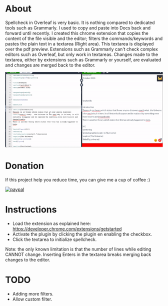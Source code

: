# About

Spellcheck in Overleaf is very basic. It is nothing compared to dedicated tools such as Grammarly. I used to copy and paste into Docs back and forward until recently. I created this chrome extension that copies the content of the file visible and the editor; filters the commands/keywords and pastes the plain text in a textarea (Right area). This textarea is displayed over the pdf preview. Extensions such as Grammarly can't check complex editors such as Overleaf, but only work in textareas. Changes made to the textarea, either by extensions such as Grammarly or yourself, are evaluated and changes are merged back to the editor.

![](plugin.gif)

# Donation
If this project help you reduce time, you can give me a cup of coffee :)

[![paypal](https://www.paypalobjects.com/en_US/i/btn/btn_donateCC_LG.gif)](https://www.paypal.com/cgi-bin/webscr?cmd=_s-xclick&hosted_button_id=6B3GESXVWUPAJ)


# Instructions
  - Load the extension as explained here: https://developer.chrome.com/extensions/getstarted
  - Activate the plugin by clicking the plugin en enabling the checkbox.
  - Click the textarea to initialize spellcheck.
  
Note: the only known limitation is that the number of lines while editing CANNOT change. Inserting Enters in the textarea breaks merging back changes to the editor.

# TODO
  - Adding more filters.
  - Allow custom filter.
